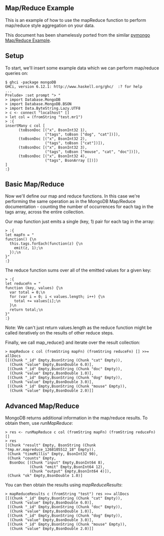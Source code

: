 Map/Reduce Example
------------------

This is an example of how to use the mapReduce function to perform
map/reduce style aggregation on your data.

This document has been shamelessly ported from the similar
[pymongo Map/Reduce Example](http://api.mongodb.org/python/1.4%2B/examples/map_reduce.html).

Setup
-----

To start, we'll insert some example data which we can perform
map/reduce queries on:

    $ ghci -package mongoDB
    GHCi, version 6.12.1: http://www.haskell.org/ghc/  :? for help
    ...
    Prelude> :set prompt "> "
    > import Database.MongoDB
    > import Database.MongoDB.BSON
    > import Data.ByteString.Lazy.UTF8
    > c <- connect "localhost" []
    > let col = (fromString "test.mr1")
    > :{
    insertMany c col [
          (toBsonDoc [("x", BsonInt32 1),
                      ("tags", toBson ["dog", "cat"])]),
          (toBsonDoc [("x", BsonInt32 2),
                      ("tags", toBson ["cat"])]),
          (toBsonDoc [("x", BsonInt32 3),
                      ("tags", toBson ["mouse", "cat", "doc"])]),
          (toBsonDoc [("x", BsonInt32 4),
                      ("tags", BsonArray [])])
    ]
    :}

Basic Map/Reduce
----------------

Now we'll define our map and reduce functions. In this case we're
performing the same operation as in the MongoDB Map/Reduce
documentation - counting the number of occurrences for each tag in the
tags array, across the entire collection.

Our map function just emits a single (key, 1) pair for each tag in the
array:

    > :{
    let mapFn = "
    function() {\n
      this.tags.forEach(function(z) {\n
        emit(z, 1);\n
      });\n
    }"
    :}

The reduce function sums over all of the emitted values for a given
key:

    > :{
    let reduceFn = "
    function (key, values) {\n
      var total = 0;\n
      for (var i = 0; i < values.length; i++) {\n
        total += values[i];\n
      }\n
      return total;\n
    }"
    :}

Note: We can't just return values.length as the reduce function might
be called iteratively on the results of other reduce steps.

Finally, we call map_reduce() and iterate over the result collection:

    > mapReduce c col (fromString mapFn) (fromString reduceFn) [] >>= allDocs
    [[(Chunk "_id" Empty,BsonString (Chunk "cat" Empty)),
      (Chunk "value" Empty,BsonDouble 6.0)],
     [(Chunk "_id" Empty,BsonString (Chunk "doc" Empty)),
      (Chunk "value" Empty,BsonDouble 1.0)],
     [(Chunk "_id" Empty,BsonString (Chunk "dog" Empty)),
      (Chunk "value" Empty,BsonDouble 3.0)],
     [(Chunk "_id" Empty,BsonString (Chunk "mouse" Empty)),
      (Chunk "value" Empty,BsonDouble 2.0)]]

Advanced Map/Reduce
-------------------

MongoDB returns additional information in the map/reduce results. To
obtain them, use *runMapReduce*:

    > res <- runMapReduce c col (fromString mapFn) (fromString reduceFn) []
    > res
    [(Chunk "result" Empty, BsonString (Chunk "tmp.mr.mapreduce_1268105512_18" Empty)),
     (Chunk "timeMillis" Empty, BsonInt32 90),
     (Chunk "counts" Empty,
      BsonDoc [(Chunk "input" Empty,BsonInt64 8),
               (Chunk "emit" Empty,BsonInt64 12),
               (Chunk "output" Empty,BsonInt64 4)]),
     (Chunk "ok" Empty,BsonDouble 1.0)]

You can then obtain the results using *mapReduceResults*:

    > mapReduceResults c (fromString "test") res >>= allDocs
    [[(Chunk "_id" Empty,BsonString (Chunk "cat" Empty)),
      (Chunk "value" Empty,BsonDouble 6.0)],
     [(Chunk "_id" Empty,BsonString (Chunk "doc" Empty)),
      (Chunk "value" Empty,BsonDouble 1.0)],
     [(Chunk "_id" Empty,BsonString (Chunk "dog" Empty)),
      (Chunk "value" Empty,BsonDouble 3.0)],
     [(Chunk "_id" Empty,BsonString (Chunk "mouse" Empty)),
      (Chunk "value" Empty,BsonDouble 2.0)]]
